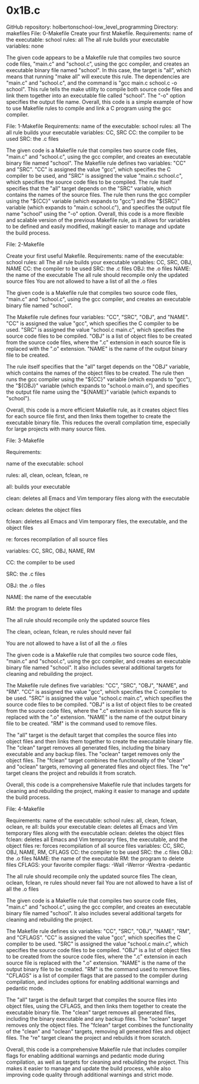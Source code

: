 # 0x1B.c


GitHub repository: holbertonschool-low_level_programming
Directory: makefiles
File: 0-Makefile
Create your first Makefile.
Requirements:
name of the executable: school
rules: all
The all rule builds your executable
variables: none

The given code appears to be a Makefile rule that compiles two source code files, "main.c" and "school.c", using the gcc compiler, and creates an executable binary file named "school".  In this case, the target is "all", which means
that running "make all" will execute this rule. The dependencies are "main.c" and "school.c", and the command is "gcc main.c school.c -o school". This rule tells the make utility to compile both source code files and link them together into an executable file called "school". The "-o" option specifies the output file name. Overall, this code is a simple example of how to use Makefile rules to compile and link a C program using the gcc compiler.

File: 1-Makefile
Requirements:
name of the executable: school
rules: all
The all rule builds your executable
variables: CC, SRC
CC: the compiler to be used
SRC: the .c files

The given code is a Makefile rule that compiles two source code files, "main.c" and "school.c", using the gcc compiler, and creates an executable binary file named "school".
The Makefile rule defines two variables: "CC" and "SRC". "CC" is assigned the value "gcc", which specifies the C compiler to be used, and "SRC" is assigned the value "main.c school.c", which specifies the source code files to be compiled.
The rule itself specifies that the "all" target depends on the "SRC" variable, which contains the names of the source files. The rule then runs the gcc compiler using the "${CC}" variable (which expands to "gcc") and the "${SRC}" variable (which expands to "main.c school.c"), and specifies the output file name "school" using the "-o" option.
Overall, this code is a more flexible and scalable version of the previous Makefile rule, as it allows for variables to be defined and easily modified, makingit easier to manage and update the build process.

File: 2-Makefile

Create your first useful Makefile.
Requirements:
name of the executable: school
rules: all
The all rule builds your executable
variables: CC, SRC, OBJ, NAME
CC: the compiler to be used
SRC: the .c files
OBJ: the .o files
NAME: the name of the executable
The all rule should recompile only the updated source files
You are not allowed to have a list of all the .o files

The given code is a Makefile rule that compiles two source code files, "main.c" and "school.c", using the gcc compiler, and creates an executable binary file named "school".

The Makefile rule defines four variables: "CC", "SRC", "OBJ", and "NAME". "CC" is assigned the value "gcc", which specifies the C compiler to be used. "SRC" is assigned the value "school.c main.c", which specifies the source code files to be compiled. "OBJ" is a list of object files to be created from the source code files, where the ".c" extension in each source file is replaced with the ".o" extension. "NAME" is the name of the output binary file to be created.

The rule itself specifies that the "all" target depends on the "OBJ" variable, which contains the names of the object files to be created. The rule then runs the gcc compiler using the "${CC}" variable (which expands to "gcc"), the "${OBJ}" variable (which expands to "school.o main.o"), and specifies the output file name using the "${NAME}" variable (which expands to "school").

Overall, this code is a more efficient Makefile rule, as it creates object files for each source file first, and then links them together to create the executable binary file. This reduces the overall compilation time, especially for large projects with many source files.

File: 3-Makefile

Requirements:

name of the executable: school

rules: all, clean, oclean, fclean, re

all: builds your executable

clean: deletes all Emacs and Vim temporary files along with the executable

oclean: deletes the object files

fclean: deletes all Emacs and Vim temporary files, the executable, and the object files

re: forces recompilation of all source files

variables: CC, SRC, OBJ, NAME, RM

CC: the compiler to be used

SRC: the .c files

OBJ: the .o files

NAME: the name of the executable

RM: the program to delete files

The all rule should recompile only the updated source files

The clean, oclean, fclean, re rules should never fail

You are not allowed to have a list of all the .o files

The given code is a Makefile rule that compiles two source code files, "main.c" and "school.c", using the gcc compiler, and creates an executable binary file named "school". It also includes several additional targets for cleaning and rebuilding the project.

The Makefile rule defines five variables: "CC", "SRC", "OBJ", "NAME", and "RM". "CC" is assigned the value "gcc", which specifies the C compiler to be used. "SRC" is assigned the value "school.c main.c", which specifies the source code files to be compiled. "OBJ" is a list of object files to be created from the source code files, where the ".c" extension in each source file is replaced with the ".o" extension. "NAME" is the name of the output binary file to be created. "RM" is the command used to remove files.

The "all" target is the default target that compiles the source files into object files and then links them together to create the executable binary file. The "clean" target removes all generated files, including the binary executable and any backup files. The "oclean" target removes only the object files. The "fclean" target combines the functionality of the "clean" and "oclean" targets, removing all generated files and object files. The "re" target cleans the project and rebuilds it from scratch.

Overall, this code is a comprehensive Makefile rule that includes targets for cleaning and rebuilding the project, making it easier to manage and update the build process.

File: 4-Makefile

Requirements:
name of the executable: school
rules: all, clean, fclean, oclean, re
all: builds your executable
clean: deletes all Emacs and Vim temporary files along with the executable
oclean: deletes the object files
fclean: deletes all Emacs and Vim temporary files, the executable, and the object files
re: forces recompilation of all source files
variables: CC, SRC, OBJ, NAME, RM, CFLAGS
CC: the compiler to be used
SRC: the .c files
OBJ: the .o files
NAME: the name of the executable
RM: the program to delete files
CFLAGS: your favorite compiler flags: -Wall -Werror -Wextra -pedantic

The all rule should recompile only the updated source files
The clean, oclean, fclean, re rules should never fail
You are not allowed to have a list of all the .o files

The given code is a Makefile rule that compiles two source code files, "main.c" and "school.c", using the gcc compiler, and creates an executable binary file named "school". It also includes several additional targets for cleaning and rebuilding the project.

The Makefile rule defines six variables: "CC", "SRC", "OBJ", "NAME", "RM", and "CFLAGS". "CC" is assigned the value "gcc", which specifies the C compiler to be used. "SRC" is assigned the value "school.c main.c", which specifies the source code files to be compiled. "OBJ" is a list of object files to be created from the source code files, where the ".c" extension in each source file is replaced with the ".o" extension. "NAME" is the name of the output binary file to be created. "RM" is the command used to remove files. "CFLAGS" is a list of compiler flags that are passed to the compiler during compilation, and includes options for enabling additional warnings and pedantic mode.

The "all" target is the default target that compiles the source files into object files, using the CFLAGS, and then links them together to create the executable binary file. The "clean" target removes all generated files, including the binary executable and any backup files. The "oclean" target removes only the object files. The "fclean" target combines the functionality of the "clean" and "oclean" targets, removing all generated files and object files. The "re" target cleans the project and rebuilds it from scratch.

Overall, this code is a comprehensive Makefile rule that includes compiler flags for enabling additional warnings and pedantic mode during compilation, as well as targets for cleaning and rebuilding the project. This makes it easier to manage and update the build process, while also improving code quality through additional warnings and strict mode.







